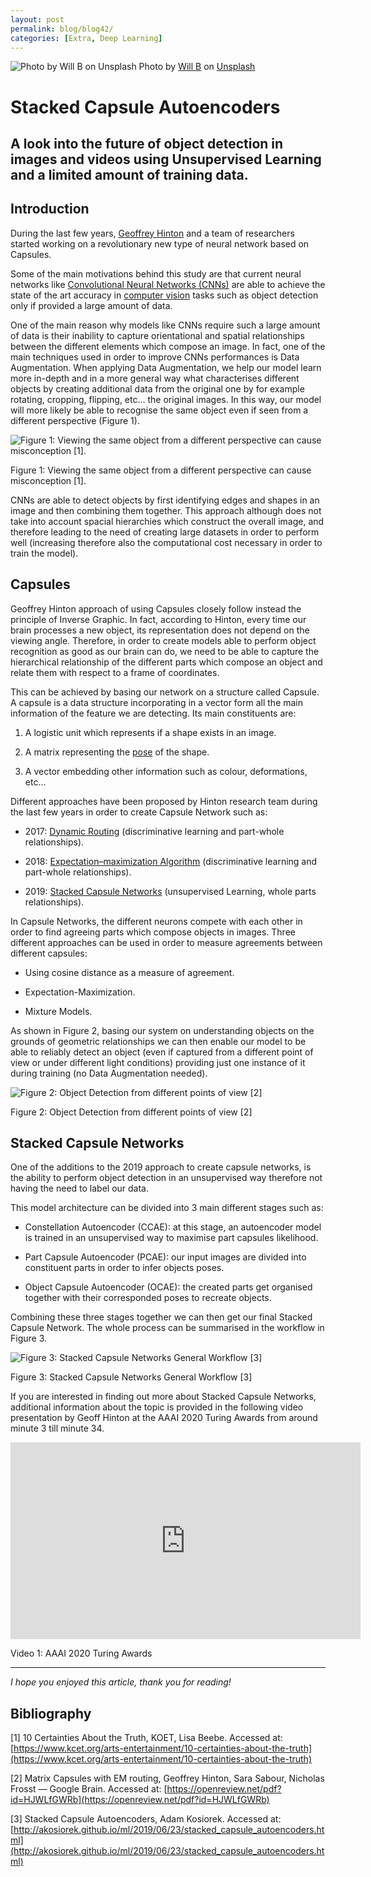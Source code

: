 ```yaml
---
layout: post
permalink: blog/blog42/
categories: [Extra, Deep Learning]
---
```


![Photo by [Will B](https://unsplash.com/@willbro?utm_source=medium&utm_medium=referral) on [Unsplash](https://unsplash.com?utm_source=medium&utm_medium=referral)](https://cdn-images-1.medium.com/max/12000/0*XfosbY2xJCLpQlCC) Photo by [Will B](https://unsplash.com/@willbro?utm_source=medium&utm_medium=referral) on [Unsplash](https://unsplash.com?utm_source=medium&utm_medium=referral)

<!--end_excerpt-->

# Stacked Capsule Autoencoders

## A look into the future of object detection in images and videos using Unsupervised Learning and a limited amount of training data.

## Introduction

During the last few years, [Geoffrey Hinton](https://en.wikipedia.org/wiki/Geoffrey_Hinton) and a team of researchers started working on a revolutionary new type of neural network based on Capsules.

Some of the main motivations behind this study are that current neural networks like [Convolutional Neural Networks (CNNs)](https://en.wikipedia.org/wiki/Convolutional_neural_network) are able to achieve the state of the art accuracy in [computer vision](https://towardsdatascience.com/roadmap-to-computer-vision-79106beb8be4) tasks such as object detection only if provided a large amount of data.

One of the main reason why models like CNNs require such a large amount of data is their inability to capture orientational and spatial relationships between the different elements which compose an image. In fact, one of the main techniques used in order to improve CNNs performances is Data Augmentation. When applying Data Augmentation, we help our model learn more in-depth and in a more general way what characterises different objects by creating additional data from the original one by for example rotating, cropping, flipping, etc… the original images. In this way, our model will more likely be able to recognise the same object even if seen from a different perspective (Figure 1).

![Figure 1: Viewing the same object from a different perspective can cause misconception [1].](https://cdn-images-1.medium.com/max/2000/1*raMNsT7H947BObauwCRttQ.png)

Figure 1: Viewing the same object from a different perspective can cause misconception [1].

CNNs are able to detect objects by first identifying edges and shapes in an image and then combining them together. This approach although does not take into account spacial hierarchies which construct the overall image, and therefore leading to the need of creating large datasets in order to perform well (increasing therefore also the computational cost necessary in order to train the model).

## Capsules

Geoffrey Hinton approach of using Capsules closely follow instead the principle of Inverse Graphic. In fact, according to Hinton, every time our brain processes a new object, its representation does not depend on the viewing angle. Therefore, in order to create models able to perform object recognition as good as our brain can do, we need to be able to capture the hierarchical relationship of the different parts which compose an object and relate them with respect to a frame of coordinates.

This can be achieved by basing our network on a structure called Capsule. A capsule is a data structure incorporating in a vector form all the main information of the feature we are detecting. Its main constituents are:

 1. A logistic unit which represents if a shape exists in an image.

 2. A matrix representing the [pose](http://homepages.inf.ed.ac.uk/rbf/CVonline/LOCAL_COPIES/MARBLE/high/pose/express.htm) of the shape.

 3. A vector embedding other information such as colour, deformations, etc…

Different approaches have been proposed by Hinton research team during the last few years in order to create Capsule Network such as:

* 2017: [Dynamic Routing](https://arxiv.org/abs/1710.09829) (discriminative learning and part-whole relationships).

* 2018: [Expectation–maximization Algorithm](https://www.cs.toronto.edu/~hinton/absps/EMcapsules.pdf) (discriminative learning and part-whole relationships).

* 2019: [Stacked Capsule Networks](https://arxiv.org/abs/1906.06818) (unsupervised Learning, whole parts relationships).

In Capsule Networks, the different neurons compete with each other in order to find agreeing parts which compose objects in images. Three different approaches can be used in order to measure agreements between different capsules:

* Using cosine distance as a measure of agreement.

* Expectation-Maximization.

* Mixture Models.

As shown in Figure 2, basing our system on understanding objects on the grounds of geometric relationships we can then enable our model to be able to reliably detect an object (even if captured from a different point of view or under different light conditions) providing just one instance of it during training (no Data Augmentation needed).

![Figure 2: Object Detection from different points of view [2]](https://cdn-images-1.medium.com/max/2000/1*gHnUO-A3vYj0qtqHXSkGPw.png)

Figure 2: Object Detection from different points of view [2]

## Stacked Capsule Networks

One of the additions to the 2019 approach to create capsule networks, is the ability to perform object detection in an unsupervised way therefore not having the need to label our data.

This model architecture can be divided into 3 main different stages such as:

* Constellation Autoencoder (CCAE): at this stage, an autoencoder model is trained in an unsupervised way to maximise part capsules likelihood.

* Part Capsule Autoencoder (PCAE): our input images are divided into constituent parts in order to infer objects poses.

* Object Capsule Autoencoder (OCAE): the created parts get organised together with their corresponded poses to recreate objects.

Combining these three stages together we can then get our final Stacked Capsule Network. The whole process can be summarised in the workflow in Figure 3.

![Figure 3: Stacked Capsule Networks General Workflow [3]](https://cdn-images-1.medium.com/max/2400/1*W_mGUOZzEYyeZnUchnq0WQ.jpeg)

Figure 3: Stacked Capsule Networks General Workflow [3]

If you are interested in finding out more about Stacked Capsule Networks, additional information about the topic is provided in the following video presentation by Geoff Hinton at the AAAI 2020 Turing Awards from around minute 3 till minute 34.

<div class="wrapper">
<iframe width="560" height="315" src="https://www.youtube.com/embed/UX8OubxsY8w" frameborder="0" allow="accelerometer; autoplay; encrypted-media; gyroscope; picture-in-picture" allowfullscreen></iframe>
</div>

Video 1: AAAI 2020 Turing Awards

*****
*I hope you enjoyed this article, thank you for reading!*

## Bibliography

[1] 10 Certainties About the Truth, KOET, Lisa Beebe. Accessed at: [https://www.kcet.org/arts-entertainment/10-certainties-about-the-truth](https://www.kcet.org/arts-entertainment/10-certainties-about-the-truth)

[2] Matrix Capsules with EM routing, Geoffrey Hinton, Sara Sabour, Nicholas Frosst — Google Brain. Accessed at: [https://openreview.net/pdf?id=HJWLfGWRb](https://openreview.net/pdf?id=HJWLfGWRb)

[3] Stacked Capsule Autoencoders, Adam Kosiorek. Accessed at: [http://akosiorek.github.io/ml/2019/06/23/stacked_capsule_autoencoders.html](http://akosiorek.github.io/ml/2019/06/23/stacked_capsule_autoencoders.html)
